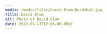 ```yaml
---
media: /media/files/david-blum-headshot.jpg
title: David Blum
alt: Photo of David Blum
date: 2023-09-13T12:08:00-0500
---
```

